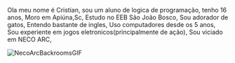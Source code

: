 Ola meu nome é Cristian, sou um aluno de logica de programação, tenho 16 anos,
Moro em Apiúna,Sc,
Estudo no EEB São João Bosco,
Sou adorador de gatos,
Entendo bastante de ingles,
Uso computadores desde os 5 anos,
Sou experiente em jogos eletronicos(principalmente de ação),
Sou viciado em NECO ARC,

![NecoArcBackroomsGIF](https://github.com/CristianUller/CristianUller/assets/166440161/c851080e-7822-4ae1-91c8-54e29e8b9891)



